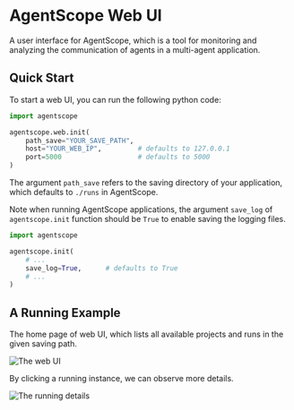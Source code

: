 # AgentScope Web UI

A user interface for AgentScope, which is a tool for monitoring and 
analyzing the communication of agents in a multi-agent application.

## Quick Start
To start a web UI, you can run the following python code:

```python
import agentscope

agentscope.web.init(
    path_save="YOUR_SAVE_PATH",
    host="YOUR_WEB_IP",         # defaults to 127.0.0.1 
    port=5000                   # defaults to 5000
)
```
The argument `path_save` refers to the saving directory of your application,
which defaults to `./runs` in AgentScope.  

Note when running AgentScope applications, the argument `save_log` of 
`agentscope.init` function should be `True` to enable saving the logging files.
```python
import agentscope

agentscope.init(
    # ...
    save_log=True,      # defaults to True
    # ...
)
```
## A Running Example

The home page of web UI, which lists all available projects and runs in the 
given saving path. 

![The web UI](https://img.alicdn.com/imgextra/i3/O1CN01kpHFkn1HpeYEkn60I_!!6000000000807-0-tps-3104-1849.jpg)

By clicking a running instance, we can observe more details. 

![The running details](https://img.alicdn.com/imgextra/i2/O1CN01AZtsf31MIHm4FmjjO_!!6000000001411-0-tps-3104-1849.jpg)